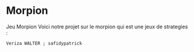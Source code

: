 # Morpion
Jeu Morpion
Voici notre projet sur le morpion qui est une jeux de strategies :

	Veriza WALTER ; safidypatrick

